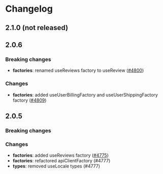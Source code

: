 # Changelog
## 2.1.0 (not released)

## 2.0.6

### Breaking changes

* **factories**: renamed useReviews factory to useReview ([#4800](https://github.com/DivanteLtd/vue-storefront/issues/4800))

### Changes

* **factories**: added useUserBillingFactory and useUserShippingFactory factory ([#4809](https://github.com/DivanteLtd/vue-storefront/issues/4809))

## 2.0.5

### Breaking changes

### Changes

* **factories**: added useReviews factory ([#4775](https://github.com/DivanteLtd/vue-storefront/issues/4775))
* **factories**: refactored apiClientFactory (#4777)
* **types**: removed useLocale types (#4777)
